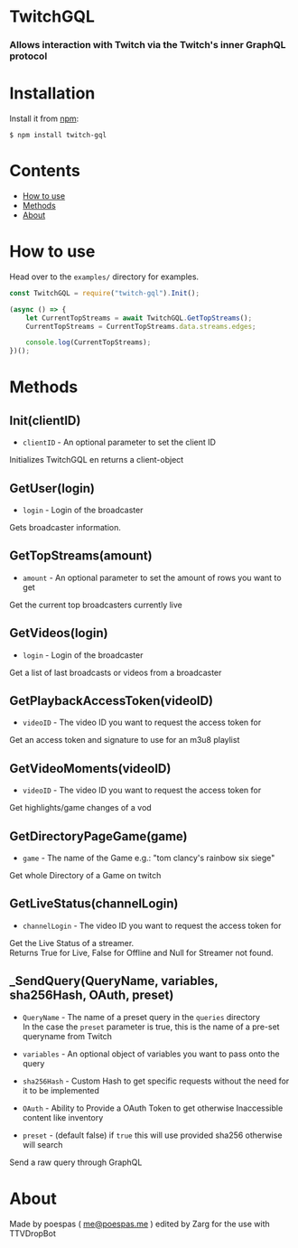 # TwitchGQL

### Allows interaction with Twitch via the Twitch's inner GraphQL protocol

# Installation

Install it from [npm](https://www.npmjs.com/package/twitch-gql):

    $ npm install twitch-gql

# Contents
- [How to use](#how-to-use)
- [Methods](#methods)
- [About](#about)

# How to use

Head over to the `examples/` directory for examples.

```js
const TwitchGQL = require("twitch-gql").Init();

(async () => {
    let CurrentTopStreams = await TwitchGQL.GetTopStreams();
    CurrentTopStreams = CurrentTopStreams.data.streams.edges;

    console.log(CurrentTopStreams);
})();
```

# Methods

## Init(clientID)

- `clientID` - An optional parameter to set the client ID

Initializes TwitchGQL en returns a client-object

## GetUser(login)

- `login` - Login of the broadcaster

Gets broadcaster information.

## GetTopStreams(amount)

- `amount` - An optional parameter to set the amount of rows you want to get

Get the current top broadcasters currently live

## GetVideos(login)

- `login` - Login of the broadcaster

Get a list of last broadcasts or videos from a broadcaster

## GetPlaybackAccessToken(videoID)

- `videoID` - The video ID you want to request the access token for

Get an access token and signature to use for an m3u8 playlist

## GetVideoMoments(videoID)

- `videoID` - The video ID you want to request the access token for

Get highlights/game changes of a vod

## GetDirectoryPageGame(game)

- `game` - The name of the Game e.g.: "tom clancy's rainbow six siege"

Get whole Directory of a Game on twitch

## GetLiveStatus(channelLogin)

- `channelLogin` - The video ID you want to request the access token for

Get the Live Status of a streamer.  
Returns True for Live, False for Offline and Null for Streamer not found.

## _SendQuery(QueryName, variables, sha256Hash, OAuth, preset)

- `QueryName` - The name of a preset query in the `queries` directory  
  In the case the `preset` parameter is true,
  this is the name of a pre-set queryname from Twitch

- `variables` - An optional object of variables you want to pass onto the query

- `sha256Hash` - Custom Hash to get specific requests without the need for it to be implemented

- `OAuth` - Ability to Provide a OAuth Token to get otherwise Inaccessible content like inventory

- `preset` - (default false) if `true` this will use provided sha256 otherwise will search

Send a raw query through GraphQL

# About

Made by poespas ( me@poespas.me ) edited by Zarg for the use with TTVDropBot